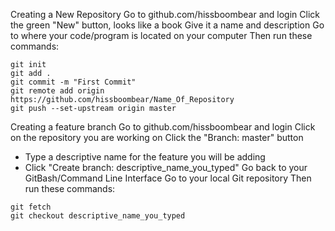 Creating a New Repository
Go to github.com/hissboombear and login
Click the green "New" button, looks like a book
Give it a name and description
Go to where your code/program is located on your computer
Then run these commands:
```
git init
git add .
git commit -m "First Commit"
git remote add origin https://github.com/hissboombear/Name_Of_Repository
git push --set-upstream origin master
```

Creating a feature branch
Go to github.com/hissboombear and login
Click on the repository you are working on
Click the "Branch: master" button
* Type a descriptive name for the feature you will be adding
* Click "Create branch: descriptive_name_you_typed"
Go back to your GitBash/Command Line Interface
Go to your local Git repository
Then run these commands:
```
git fetch
git checkout descriptive_name_you_typed
